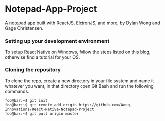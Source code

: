 # Notepad-App-Project
A notepad app built with ReactJS, ElctronJS, and more, by Dylan Wong and Gage Christensen.

### Setting up your development environment

To setup React Native on Windows, follow the steps listed on [this blog](https://shift.infinite.red/getting-started-with-react-native-development-on-windows-90d85a72ae65 "React Native Setup for Windows"), otherwise find a tutorial for your OS.

### Cloning the repository

To clone the repo, create a new directory in your file system and name it whatever you want, in that directory open Git Bash and run the following commands.
```console
foo@bar:~$ git init
foo@bar:~$ git remote add origin https://github.com/Wong-Innovations/React-Native-Notepad-Project
foo@bar:~$ git pull origin master
```